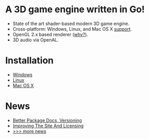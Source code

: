 # A 3D game engine written in Go!

* State of the art shader-based modern 3D game engine.
* Cross-platform: Windows, Linux, and Mac OS X [support](/doc/platform-support.html).
* OpenGL 2.x based renderer ([why?](/doc/faq.html#why-opengl-2)).
* 3D audio via OpenAL.

# Installation

* [Windows](/doc/install/windows.html)
* [Linux](/doc/install/linux.html)
* [Mac OS X](/doc/install/osx.html)

# News

* [Better Package Docs, Versioning](/news/2014/better-package-docs-versioning.html)
* [Improving The Site And Licensing](/news/2014/improving-the-site-and-licensing.html)
* [>>> more news](/news/)
